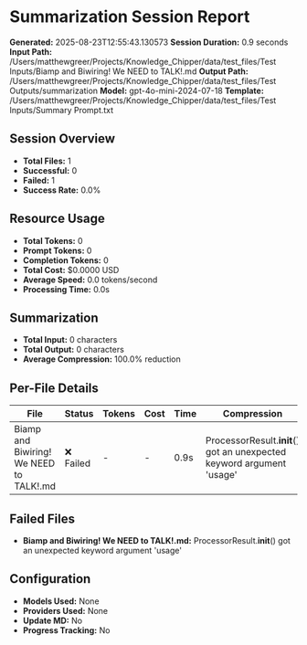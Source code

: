 # Summarization Session Report

**Generated:** 2025-08-23T12:55:43.130573
**Session Duration:** 0.9 seconds
**Input Path:** /Users/matthewgreer/Projects/Knowledge_Chipper/data/test_files/Test Inputs/Biamp and Biwiring! We NEED to TALK!.md
**Output Path:** /Users/matthewgreer/Projects/Knowledge_Chipper/data/test_files/Test Outputs/summarization
**Model:** gpt-4o-mini-2024-07-18
**Template:** /Users/matthewgreer/Projects/Knowledge_Chipper/data/test_files/Test Inputs/Summary Prompt.txt

## Session Overview

- **Total Files:** 1
- **Successful:** 0
- **Failed:** 1
- **Success Rate:** 0.0%

## Resource Usage

- **Total Tokens:** 0
- **Prompt Tokens:** 0
- **Completion Tokens:** 0
- **Total Cost:** $0.0000 USD
- **Average Speed:** 0.0 tokens/second
- **Processing Time:** 0.0s

## Summarization

- **Total Input:** 0 characters
- **Total Output:** 0 characters
- **Average Compression:** 100.0% reduction

## Per-File Details

| File | Status | Tokens | Cost | Time | Compression |
|------|--------|--------|------|------|-------------|
| Biamp and Biwiring! We NEED to TALK!.md | ❌ Failed | - | - | 0.9s | ProcessorResult.__init__() got an unexpected keyword argument 'usage' |

## Failed Files

- **Biamp and Biwiring! We NEED to TALK!.md:** ProcessorResult.__init__() got an unexpected keyword argument 'usage'

## Configuration

- **Models Used:** None
- **Providers Used:** None
- **Update MD:** No
- **Progress Tracking:** No
